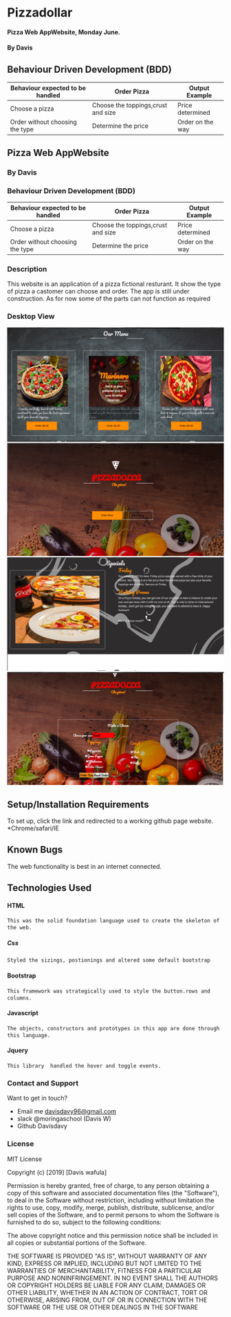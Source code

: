 # Pizzadollar

#### Pizza Web AppWebsite, Monday June.

#### By Davis

## Behaviour Driven Development (BDD)

| Behaviour expected to be handled | Order Pizza           | Output Example            |
| -------------------------------- | -------------------------- |------------------------------------            
|Choose a pizza                  |  Choose the toppings,crust and size  |  Price determined|
|Order without choosing the type    | Determine the price|Order on the way|

## Pizza Web AppWebsite

### By Davis

### Behaviour Driven Development (BDD)

| Behaviour expected to be handled | Order Pizza           | Output Example            |
| -------------------------------- | -----------------------|---------------------------|           
|Choose a pizza                  |  Choose the toppings,crust and size  |  Price determined|
|Order without choosing the type    | Determine the price    |    Order on the way         |
### Description

This website is an application of a pizza fictional resturant. It show the type of pizza a castomer can choose and order.
The app is still under construction.
As for now some of the parts can not function as required


### Desktop View

![](css/images/1.png)
![](css/images/2.png)
![](css/images/3.png)
![](css/images/user.png)

## Setup/Installation Requirements

To set up, click the link and redirected to a working github page website.
  *Chrome/safari/IE

## Known Bugs

The web functionality is best in an internet connected. 

## Technologies Used

  #### HTML

    This was the solid foundation language used to create the skeleton of the web.

 ##### Css
    Styled the sizings, postionings and altered some default bootstrap

#### Bootstrap

    This framework was strategically used to style the button.rows and columns.

  #### Javascript

    The objects, constructors and prototypes in this app are done through this language.

  #### Jquery

    This library  handled the hover and toggle events.
    
 ### Contact and Support

  Want to get in touch?
  
  * Email me davisdavy96@gmail.com
  * slack @moringaschool (Davis W)
  * Github Davisdavy

### License

MIT License

Copyright (c) [2019] [Davis wafula]

Permission is hereby granted, free of charge, to any person obtaining a copy
of this software and associated documentation files (the "Software"), to deal
in the Software without restriction, including without limitation the rights
to use, copy, modify, merge, publish, distribute, sublicense, and/or sell
copies of the Software, and to permit persons to whom the Software is
furnished to do so, subject to the following conditions:

The above copyright notice and this permission notice shall be included in all
copies or substantial portions of the Software.

THE SOFTWARE IS PROVIDED "AS IS", WITHOUT WARRANTY OF ANY KIND, EXPRESS OR
IMPLIED, INCLUDING BUT NOT LIMITED TO THE WARRANTIES OF MERCHANTABILITY,
FITNESS FOR A PARTICULAR PURPOSE AND NONINFRINGEMENT. IN NO EVENT SHALL THE
AUTHORS OR COPYRIGHT HOLDERS BE LIABLE FOR ANY CLAIM, DAMAGES OR OTHER
LIABILITY, WHETHER IN AN ACTION OF CONTRACT, TORT OR OTHERWISE, ARISING FROM,
OUT OF OR IN CONNECTION WITH THE SOFTWARE OR THE USE OR OTHER DEALINGS IN THE
SOFTWARE
